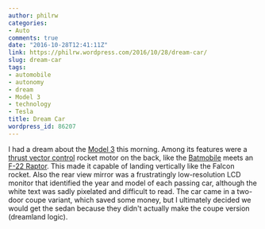```yaml
---
author: philrw
categories:
- Auto
comments: true
date: "2016-10-28T12:41:11Z"
link: https://philrw.wordpress.com/2016/10/28/dream-car/
slug: dream-car
tags:
- automobile
- autonomy
- dream
- Model 3
- technology
- Tesla
title: Dream Car
wordpress_id: 86207
---
```


I had a dream about the [Model 3](https://www.tesla.com/model3) this morning. Among its features were a [thrust vector control](https://en.wikipedia.org/wiki/Thrust_vectoring) rocket motor on the back, like the [Batmobile](https://en.wikipedia.org/wiki/Batmobile) meets an [F-22 Raptor](https://en.wikipedia.org/wiki/Lockheed_Martin_F-22_Raptor). This made it capable of landing vertically like the Falcon rocket. Also the rear view mirror was a frustratingly low-resolution LCD monitor that identified the year and model of each passing car, although the white text was sadly pixelated and difficult to read. The car came in a two-door coupe variant, which saved some money, but I ultimately decided we would get the sedan because they didn't actually make the coupe version (dreamland logic).
